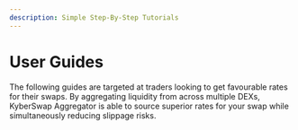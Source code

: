 ```yaml
---
description: Simple Step-By-Step Tutorials
---
```


# User Guides

The following guides are targeted at traders looking to get favourable rates for their swaps. By aggregating liquidity from across multiple DEXs, KyberSwap Aggregator is able to source superior rates for your swap while simultaneously reducing slippage risks.
